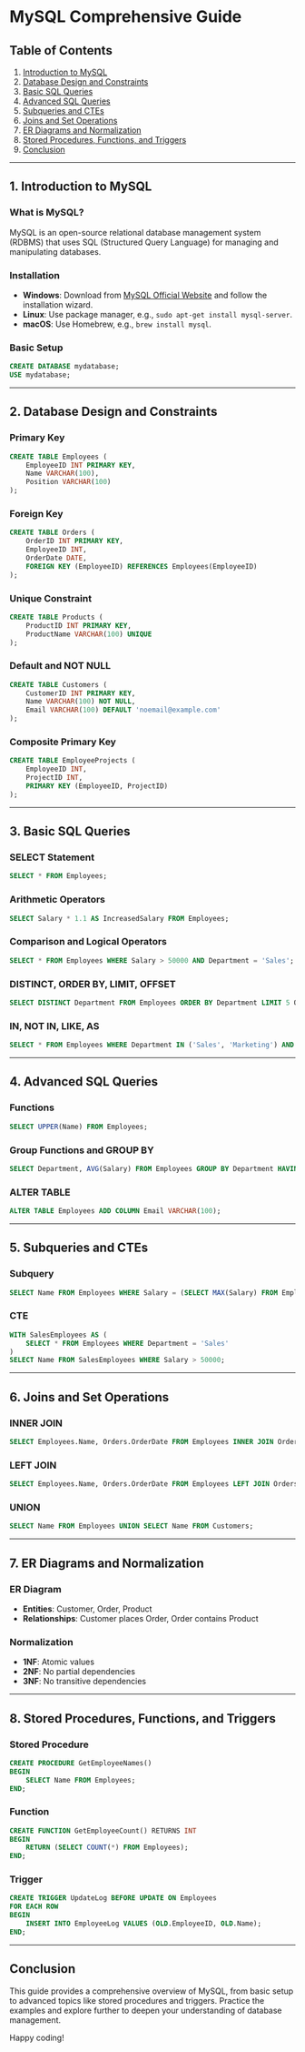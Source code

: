 # MySQL Comprehensive Guide

## Table of Contents
1. [Introduction to MySQL](#introduction-to-mysql)
2. [Database Design and Constraints](#database-design-and-constraints)
3. [Basic SQL Queries](#basic-sql-queries)
4. [Advanced SQL Queries](#advanced-sql-queries)
5. [Subqueries and CTEs](#subqueries-and-ctes)
6. [Joins and Set Operations](#joins-and-set-operations)
7. [ER Diagrams and Normalization](#er-diagrams-and-normalization)
8. [Stored Procedures, Functions, and Triggers](#stored-procedures-functions-and-triggers)
9. [Conclusion](#conclusion)

---

## 1. Introduction to MySQL

### What is MySQL?
MySQL is an open-source relational database management system (RDBMS) that uses SQL (Structured Query Language) for managing and manipulating databases.

### Installation
- **Windows**: Download from [MySQL Official Website](https://dev.mysql.com/downloads/installer/) and follow the installation wizard.
- **Linux**: Use package manager, e.g., `sudo apt-get install mysql-server`.
- **macOS**: Use Homebrew, e.g., `brew install mysql`.

### Basic Setup
```sql
CREATE DATABASE mydatabase;
USE mydatabase;
```

---

## 2. Database Design and Constraints

### Primary Key
```sql
CREATE TABLE Employees (
    EmployeeID INT PRIMARY KEY,
    Name VARCHAR(100),
    Position VARCHAR(100)
);
```

### Foreign Key
```sql
CREATE TABLE Orders (
    OrderID INT PRIMARY KEY,
    EmployeeID INT,
    OrderDate DATE,
    FOREIGN KEY (EmployeeID) REFERENCES Employees(EmployeeID)
);
```

### Unique Constraint
```sql
CREATE TABLE Products (
    ProductID INT PRIMARY KEY,
    ProductName VARCHAR(100) UNIQUE
);
```

### Default and NOT NULL
```sql
CREATE TABLE Customers (
    CustomerID INT PRIMARY KEY,
    Name VARCHAR(100) NOT NULL,
    Email VARCHAR(100) DEFAULT 'noemail@example.com'
);
```

### Composite Primary Key
```sql
CREATE TABLE EmployeeProjects (
    EmployeeID INT,
    ProjectID INT,
    PRIMARY KEY (EmployeeID, ProjectID)
);
```

---

## 3. Basic SQL Queries

### SELECT Statement
```sql
SELECT * FROM Employees;
```

### Arithmetic Operators
```sql
SELECT Salary * 1.1 AS IncreasedSalary FROM Employees;
```

### Comparison and Logical Operators
```sql
SELECT * FROM Employees WHERE Salary > 50000 AND Department = 'Sales';
```

### DISTINCT, ORDER BY, LIMIT, OFFSET
```sql
SELECT DISTINCT Department FROM Employees ORDER BY Department LIMIT 5 OFFSET 2;
```

### IN, NOT IN, LIKE, AS
```sql
SELECT * FROM Employees WHERE Department IN ('Sales', 'Marketing') AND Name LIKE 'J%';
```

---

## 4. Advanced SQL Queries

### Functions
```sql
SELECT UPPER(Name) FROM Employees;
```

### Group Functions and GROUP BY
```sql
SELECT Department, AVG(Salary) FROM Employees GROUP BY Department HAVING AVG(Salary) > 50000;
```

### ALTER TABLE
```sql
ALTER TABLE Employees ADD COLUMN Email VARCHAR(100);
```

---

## 5. Subqueries and CTEs

### Subquery
```sql
SELECT Name FROM Employees WHERE Salary = (SELECT MAX(Salary) FROM Employees WHERE Department = 'Sales');
```

### CTE
```sql
WITH SalesEmployees AS (
    SELECT * FROM Employees WHERE Department = 'Sales'
)
SELECT Name FROM SalesEmployees WHERE Salary > 50000;
```

---

## 6. Joins and Set Operations

### INNER JOIN
```sql
SELECT Employees.Name, Orders.OrderDate FROM Employees INNER JOIN Orders ON Employees.EmployeeID = Orders.EmployeeID;
```

### LEFT JOIN
```sql
SELECT Employees.Name, Orders.OrderDate FROM Employees LEFT JOIN Orders ON Employees.EmployeeID = Orders.EmployeeID;
```

### UNION
```sql
SELECT Name FROM Employees UNION SELECT Name FROM Customers;
```

---

## 7. ER Diagrams and Normalization

### ER Diagram
- **Entities**: Customer, Order, Product
- **Relationships**: Customer places Order, Order contains Product

### Normalization
- **1NF**: Atomic values
- **2NF**: No partial dependencies
- **3NF**: No transitive dependencies

---

## 8. Stored Procedures, Functions, and Triggers

### Stored Procedure
```sql
CREATE PROCEDURE GetEmployeeNames()
BEGIN
    SELECT Name FROM Employees;
END;
```

### Function
```sql
CREATE FUNCTION GetEmployeeCount() RETURNS INT
BEGIN
    RETURN (SELECT COUNT(*) FROM Employees);
END;
```

### Trigger
```sql
CREATE TRIGGER UpdateLog BEFORE UPDATE ON Employees
FOR EACH ROW
BEGIN
    INSERT INTO EmployeeLog VALUES (OLD.EmployeeID, OLD.Name);
END;
```

---

## Conclusion

This guide provides a comprehensive overview of MySQL, from basic setup to advanced topics like stored procedures and triggers. Practice the examples and explore further to deepen your understanding of database management.

Happy coding!